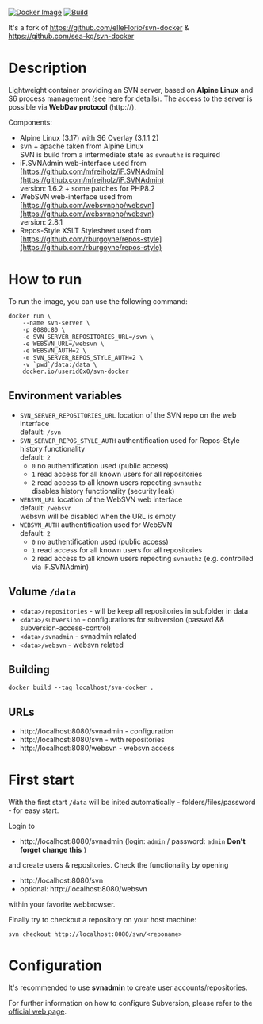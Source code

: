 [![Docker Image](https://img.shields.io/badge/Docker%20Image-available-success&style=flat)](https://hub.docker.com/r/userid0x0/svn-docker/)
[![Build](https://img.shields.io/github/actions/workflow/status/userid0x0/svn-docker/docker-image.yml?branch=master&label=build&logo=github&style=flat)](https://github.com/userid0x0/svn-docker/actions)

It's a fork of https://github.com/elleFlorio/svn-docker & https://github.com/sea-kg/svn-docker

# Description
Lightweight container providing an SVN server, based on **Alpine Linux** and S6 process management (see [here](https://github.com/crazy-max/docker-alpine-s6) for details).
The access to the server is possible via **WebDav protocol** (http://).

Components:
- Alpine Linux (3.17) with S6 Overlay (3.1.1.2)
- svn + apache taken from Alpine Linux<br>SVN is build from a intermediate state as `svnauthz` is required
- iF.SVNAdmin web-interface used from [https://github.com/mfreiholz/iF.SVNAdmin](https://github.com/mfreiholz/iF.SVNAdmin)
<br>version: 1.6.2 + some patches for PHP8.2
- WebSVN web-interface used from [https://github.com/websvnphp/websvn](https://github.com/websvnphp/websvn)<br>version: 2.8.1
- Repos-Style XSLT Stylesheet used from [https://github.com/rburgoyne/repos-style](https://github.com/rburgoyne/repos-style)


# How to run
To run the image, you can use the following command:
```
docker run \
    --name svn-server \
    -p 8080:80 \
    -e SVN_SERVER_REPOSITORIES_URL=/svn \
    -e WEBSVN_URL=/websvn \
    -e WEBSVN_AUTH=2 \
    -e SVN_SERVER_REPOS_STYLE_AUTH=2 \
    -v `pwd`/data:/data \
    docker.io/userid0x0/svn-docker
```

## Environment variables
- `SVN_SERVER_REPOSITORIES_URL` location of the SVN repo on the web interface<br>default: `/svn`
- `SVN_SERVER_REPOS_STYLE_AUTH` authentification used for Repos-Style history functionality<br>default: `2`
    - `0` no authentification used (public access)
    - `1` read access for all known users for all repositories
    - `2` read access to all known users repecting `svnauthz`<br>disables history functionality (security leak)
- `WEBSVN_URL` location of the WebSVN web interface<br>default: `/websvn`<br>websvn will be disabled when the URL is empty
- `WEBSVN_AUTH` authentification used for WebSVN<br>default: `2`
    - `0` no authentification used (public access)
    - `1` read access for all known users for all repositories
    - `2` read access to all known users repecting `svnauthz` (e.g. controlled via iF.SVNAdmin)
## Volume `/data`
- `<data>/repositories` - will be keep all repositories in subfolder in data
- `<data>/subversion` - configurations for subversion (passwd && subversion-access-control)
- `<data>/svnadmin` - svnadmin related
- `<data>/websvn` - websvn related

## Building
```
docker build --tag localhost/svn-docker .
```

## URLs
- http://localhost:8080/svnadmin - configuration
- http://localhost:8080/svn - with repositories
- http://localhost:8080/websvn - websvn access

# First start
With the first start `/data` will be inited automatically - folders/files/password - for easy start.

Login to
- http://localhost:8080/svnadmin (login: `admin` / password: `admin` **Don't forget change this** )

and create users & repositories. Check the functionality by opening
- http://localhost:8080/svn
- optional: http://localhost:8080/websvn

within your favorite webbrowser.

Finally try to checkout a repository on your host machine:
```
svn checkout http://localhost:8080/svn/<reponame>
```

# Configuration
It's recommended to use **svnadmin** to create user accounts/repositories.

For further information on how to configure Subversion, please refer to the [official web page](https://subversion.apache.org/).

